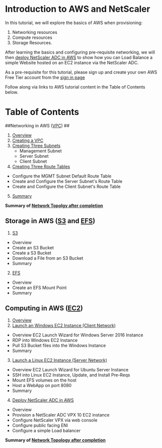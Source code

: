 # Introduction to AWS and NetScaler
In this tutorial, we will explore the basics of AWS when provisioning:

1. Networking resources
2. Compute resources
3. Storage Resources. 

After learning the basics and configuring pre-requisite networking, we will then [deploy NetScaler ADC in AWS](https://www.youtube.com/watch?v=NvncDbmzgnY) to show how you can Load Balance a simple Website hosted on an EC2 instance via the NetScaler ADC. 


As a pre-requisite for this tutorial, please sign up and create your own AWS Free Tier account from the [sign in page](https://console.aws.amazon.com/console/home)

Follow along via links to AWS tutorial content in the Table of Contents below. 

# Table of Contents

##Networking in AWS ([VPC](./VPC#VPC)) ##
1. [Overview](/VPC#VPC-Overview)
2. [Creating a VPC](/VPC#VPC-Wizard)
3. [Creating Three Subnets](./VPC#VPC-Subnets)
    * Management Subnet
    * Server Subnet
    * Client Subnet
4. [Creating Three Route Tables](./VPC#Route-Tables)
  * Configure the MGMT Subnet Default Route Table
  * Create and Configure the Server Subnet's Route Table
  * Create and Configure the Client Subnet's Route Table
5. [Summary](./VPC#VPC-Summary)

**Summary of [Network Topolgy after completion](VPC/images/Base-NTW-Topology.jpg)**
  
## Storage in AWS ([S3](./S3#S3) and [EFS](./EFS#EFS)) ##

1. [S3](S3/)
  * Overview
  * Create an S3 Bucket
  * Create a S3 Bucket
  * Download a File from an S3 Bucket
  * Summary
  
2. [EFS](EFS/)
  * Overview
  * Create an EFS Mount Point
  * Summary

## Computing in AWS ([EC2](./EC2#EC2)) ##
1. [Overview](./EC2#EC2-Overview)
2. [Launch an Windows EC2 Instance (Client Network)](./EC2/Windows-EC2/README.md#EC2-Windows)
  * Overview EC2 Launch Wizard for Windows Server 2016 Instance
  * RDP into Windows EC2 Instance
  * Pull S3 Bucket files into the Windows Instance
  * Summary
3. [Launch a Linux EC2 Instance (Server Network)](./EC2/Ubuntu-EC2/README.md#Linux-EC2)
  * Overview EC2 Launch Wizard for Ubuntu Server Instance
  * SSH into Linux EC2 Instance, Update, and Install Pre-Reqs
  * Mount EFS volumes on the host
  * Host a WebApp on port 8080
  * Summary
4. [Deploy NetScaler ADC in AWS](./EC2/Deploy-NS#Deploy-NS)
  * Overview
  * Provision a NetScaler ADC VPX 10 EC2 instance
  * Configure NetScaler VPX via web console
  * Configure public facing ENI 
  * Configure a simple Load balancer

**Summary of [Network Topology after completion](VPC/images/NS-NTW-Topology.png)**


  
  
